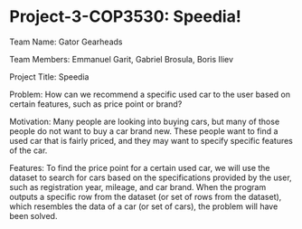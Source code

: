 # Project-3-COP3530: Speedia!

Team Name: ​Gator Gearheads

Team Members: ​Emmanuel Garit, Gabriel Brosula, Boris Iliev

Project Title: ​Speedia

Problem: ​How can we recommend a specific used car to the user based on certain features, such as price point or brand?

Motivation: ​Many people are looking into buying cars, but many of those people do not want to buy a car brand new. These people want to find a used car that is fairly priced, and they may want to specify specific features of the car.

Features: ​To find the price point for a certain used car, we will use the dataset to search for cars based on the specifications provided by the user, such as registration year, mileage, and car brand. When the program outputs a specific row from the dataset (or set of rows from the dataset), which resembles the data of a car (or set of cars), the problem will have been solved.
